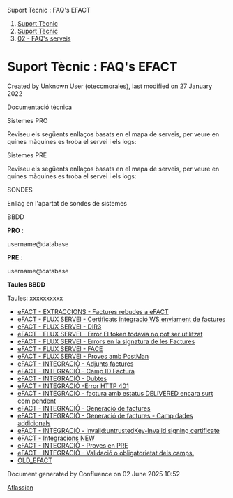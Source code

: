 Suport Tècnic : FAQ's EFACT  

1.  [Suport Tècnic](index.html)
2.  [Suport Tècnic](13893782.html)
3.  [02 - FAQ's serveis](26313393.html)

Suport Tècnic : FAQ's EFACT
===========================

Created by Unknown User (oteccmorales), last modified on 27 January 2022

Documentació tècnica

Sistemes PRO

Reviseu els següents enllaços basats en el mapa de serveis, per veure en quines màquines es troba el servei i els logs:

  

     

  

Sistemes PRE

Reviseu els següents enllaços basats en el mapa de serveis, per veure en quines màquines es troba el servei i els logs:

  

     

  

SONDES

Enllaç en l'apartat de sondes de sistemes

BBDD

**PRO** :

username@database

**PRE** :

username@database

  

  

**Taules BBDD**

Taules:
xxxxxxxxxx

*   [eFACT - EXTRACCIONS - Factures rebudes a eFACT](eFACT---EXTRACCIONS---Factures-rebudes-a-eFACT_128647379.html)
*   [eFACT - FLUX SERVEI - Certificats integració WS enviament de factures](127598642.html)
*   [eFACT - FLUX SERVEI - DIR3](eFACT---FLUX-SERVEI---DIR3_118555126.html)
*   [eFACT - FLUX SERVEI - Error El token todavia no pot ser utilitzat](eFACT---FLUX-SERVEI---Error-El-token-todavia-no-pot-ser-utilitzat_124911875.html)
*   [eFACT - FLUX SERVEI - Errors en la signatura de les Factures](eFACT---FLUX-SERVEI---Errors-en-la-signatura-de-les-Factures_118555134.html)
*   [eFACT - FLUX SERVEI - FACE](eFACT---FLUX-SERVEI---FACE_118555136.html)
*   [eFACT - FLUX SERVEI - Proves amb PostMan](eFACT---FLUX-SERVEI---Proves-amb-PostMan_124911621.html)
*   [eFACT - INTEGRACIÓ - Adjunts factures](127598626.html)
*   [eFACT - INTEGRACIÓ - Camp ID Factura](127598632.html)
*   [eFACT - INTEGRACIÓ - Dubtes](118555182.html)
*   [eFACT - INTEGRACIÓ -Error HTTP 401](118555281.html)
*   [eFACT - INTEGRACIÓ - factura amb estatus DELIVERED encara surt com pendent](127598629.html)
*   [eFACT - INTEGRACIÓ - Generació de factures](118555147.html)
*   [eFACT - INTEGRACIÓ - Generació de factures - Camp dades addicionals](118555164.html)
*   [eFACT - INTEGRACIÓ - invalid:untrustedKey-Invalid signing certificate](118555190.html)
*   [eFACT - Integracions NEW](eFACT---Integracions-NEW_118555122.html)
*   [eFACT - INTEGRACIÓ - Proves en PRE](118555141.html)
*   [eFACT - INTEGRACIÓ - Validació o obligatorietat dels camps.](118555194.html)
*   [OLD\_EFACT](OLD_EFACT_118555120.html)

  

Document generated by Confluence on 02 June 2025 10:52

[Atlassian](http://www.atlassian.com/)